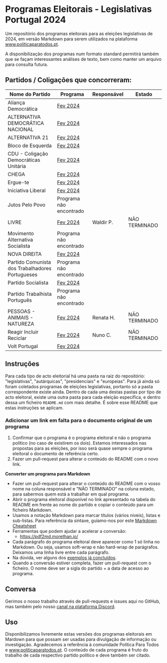 # Programas Eleitorais - Legislativas Portugal 2024

Um repositório dos programas eleitorais para as eleições legislativas de 2024, em versão Markdown para serem utilizados na plataforma www.politicaparatodos.pt.

A disponibilização dos programas num formato standard permitirá também que se façam interessantes análises de texto, bem como manter um arquivo para consulta futura.

## Partidos / Coligaçōes que concorreram:

| Nome do Partido| Programa | Responsável | Estado |
|---|---|---| --- |
| Aliança Democrática | [Fev 2024](https://drive.google.com/file/d/1G93FMoHUdmrXJshVsAuuMDrL7OzZMPTW/view?usp=drive_link) | | |
| ALTERNATIVA DEMOCRÁTICA NACIONAL | [Fev 2024](https://drive.google.com/file/d/1NMaeRrijwlZQpu99lbJ0boIaKwdUqAG6/view?usp=drive_link) | | |
| ALTERNATIVA 21 | [Fev 2024](https://drive.google.com/file/d/1QmCYij8ROPHQyhvuY8BcFDaXmbyMF-q1/view?usp=drive_link) | | |
| Bloco de Esquerda | [Fev 2024](https://drive.google.com/file/d/1mBe322Xtuqxh5S3SeKBYy-Ck7hmBxp56/view?usp=drive_link) |  |  |
| CDU - Coligação Democráticas Unitária | [Fev 2024](https://drive.google.com/file/d/1qzfZSP34v0e4FTTNxgBiBP2u26eTtqr8/view?usp=drive_link) || |
| CHEGA | [Fev 2024](https://drive.google.com/file/d/1iaSFszm_8M3dhU2Zf7P2GIsVEfgvMAnU/view?usp=drive_link) | |  |
| Ergue-te | [Fev 2024](https://drive.google.com/file/d/1GKUP87zt-6LoQ8vpmjKInPnFtGCIQ9Fq/view?usp=drive_link) |  |  |
| Iniciativa Liberal | [Fev 2024](https://drive.google.com/file/d/14ak-oNVmaPSfRmC9on7BEK5FXjqtMa6Q/view?usp=drive_link)  |  |  |
| Jutos Pelo Povo | Programa não encontrado | | |
| LIVRE | [Fev 2024](https://drive.google.com/file/d/1LIEdU4qjSqvl_EUJcOtwt55bK0kCPjAi/view?usp=drive_link) | Waldir P. | NÃO TERMINADO |
| Movimento Alternativa Socialista | Programa não encontrado |  |  |
| NOVA DIREITA | [Fev 2024](https://drive.google.com/file/d/1wdtQulXVslAwyKMbxMfCEzz0uULa9RFq/view?usp=drive_link)  | |  |
| Partido Comunista dos Trabalhadores Portugueses | Programa não encontrado |  | |
| Partido Socialista | [Fev 2024](https://drive.google.com/file/d/1K_tRwTJRF2SaC2WgQeIq40Ry7Yvnrct3/view?usp=drive_link)  | |  |
| Partido Trabalhista Português  | Programa não encontrado  |    | |
| PESSOAS - ANIMAIS - NATUREZA | [Fev 2024](https://drive.google.com/file/d/11f5kNLpPkkOHymj2lgaXgf088KF61wq5/view?usp=drive_link) | Renata H. | NÃO TERMINADO |
| Reagir Incluir Reciclar | [Fev 2024](https://drive.google.com/file/d/1XXnzy1Zl9DaBBTtKn-ObuDX1WTRJTuwl/view?usp=drive_link) | Nuno C. | NÃO TERMINADO |
| Volt Portugal | [Fev 2024](https://drive.google.com/file/d/14P775JPD4B-HxjFklN8Zxw4LWc8L5g56/view?usp=drive_link)  |  |  |

## Instruções

Para cada tipo de acto eleitorial há uma pasta na raiz do repositório: "legislativas", "autárquicas", "presidenciais" e "europeias". Para já ainda só foram coletados programas de eleições legislativas, portanto só a pasta correspondente existe ainda. Dentro de cada uma destas pastas por tipo de acto eleitoral, existe uma outra pasta para cada eleição específica, e dentro dessa um ficheiro `README.md` com mais detalhe. É sobre esse README que estas instruções se aplicam.

### Adicionar um link em falta para o documento original de um programa

1. Confirmar que o programa é o programa eleitoral e não o programa político (no caso de existirem os dois). Estamos interessados nas propostas para as eleições, por isso será quase sempre o programa eleitoral o documento de referência certo.
2. Fazer um pull-request para alterar o conteúdo do README com o novo link.

**Converter um programa para Markdown**

* Fazer um pull-request para alterar o conteúdo do README com o vosso nome na coluna responsável e "NÃO TERMINADO" na coluna estado, para sabermos quem está a trabalhar em qual programa.
* Abrir o programa eleitoral disponível no link apresentado na tabela do README em frente ao nome do partido e copiar o conteúdo para um ficheiro Markdown.
* Usamos a notação Markdown para marcar títulos (vários níveis), listas e sub-listas. Para referência da sintaxe, guiamo-nos por este [Markdown Cheatsheet](https://github.com/adam-p/markdown-here/wiki/Markdown-Cheatsheet)
* Ferramentas que podem ajudar a acelerar a conversão:
    * https://pdf2md.morethan.io/
* Cada parágrafo do programa eleitoral deve aparecer como 1 só linha no Markdown. Ou seja, usamos soft-wrap e não hard-wrap de parágrafos. Deixamos uma linha livre entre cada parágrafo.
* Na dúvida, ver alguns dos [exemplos já concluídos](https://github.com/Politica-Para-Todos/manifestos/blob/nuno-carneiro-patch-2/legislativas/20191006_legislativas/psd.md?plain=1).
* Quando a conversão estiver completa, fazer um pull-request com o ficheiro. O nome deve ser a sigla do partido + a data de acesso ao programa.


## Conversa

Gerimos o nosso trabalho através de pull-requests e issues aqui no GitHub, mas também pelo nosso [canal na plataforma Discord](https://discord.gg/kaysNDy).

## Uso

Disponibilizamos livremente estas versões dos programas eleitorais em Mardown para que possam ser usadas para divulgação de informação ou investigação. Agradecemos a referência à comunidade Política Para Todos e www.politicaparatodos.pt. O conteúdo de cada programa é fruto do trabalho de cada respectivo partido político e deve também ser citado.
